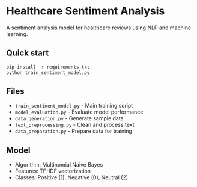 # Healthcare Sentiment Analysis

A sentiment analysis model for healthcare reviews using NLP and machine learning.



## Quick start
```bash
pip install -r requirements.txt
python train_sentiment_model.py
```

## Files
- `train_sentiment_model.py` - Main training script
- `model_evaluation.py` - Evaluate model performance  
- `data_generation.py` - Generate sample data
- `text_preprocessing.py` - Clean and process text
- `data_preparation.py` - Prepare data for training

## Model
- Algorithm: Multinomial Naive Bayes
- Features: TF-IDF vectorization
- Classes: Positive (1), Negative (0), Neutral (2)

